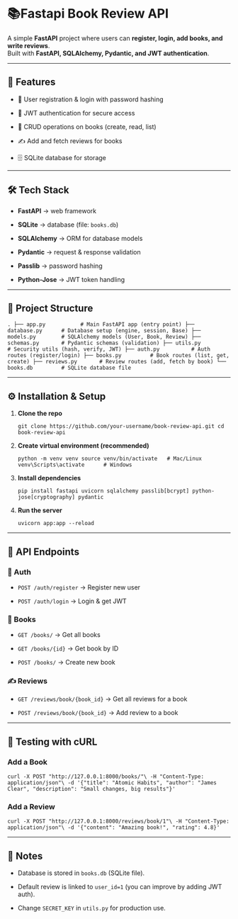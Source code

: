 📚Fastapi Book Review API
==================

A simple **FastAPI** project where users can **register, login, add books, and write reviews**.\
Built with **FastAPI, SQLAlchemy, Pydantic, and JWT authentication**.

* * * * *

🚀 Features
-----------

-   👤 User registration & login with password hashing

-   🔑 JWT authentication for secure access

-   📘 CRUD operations on books (create, read, list)

-   ✍️ Add and fetch reviews for books

-   🗄️ SQLite database for storage

* * * * *

🛠️ Tech Stack
--------------

-   **FastAPI** → web framework

-   **SQLite** → database (file: `books.db`)

-   **SQLAlchemy** → ORM for database models

-   **Pydantic** → request & response validation

-   **Passlib** → password hashing

-   **Python-Jose** → JWT token handling

* * * * *

📂 Project Structure
--------------------

`.
├── app.py           # Main FastAPI app (entry point)
├── database.py      # Database setup (engine, session, Base)
├── models.py        # SQLAlchemy models (User, Book, Review)
├── schemas.py       # Pydantic schemas (validation)
├── utils.py         # Security utils (hash, verify, JWT)
├── auth.py          # Auth routes (register/login)
├── books.py         # Book routes (list, get, create)
├── reviews.py       # Review routes (add, fetch by book)
└── books.db         # SQLite database file`

* * * * *

⚙️ Installation & Setup
-----------------------

1.  **Clone the repo**

    `git clone https://github.com/your-username/book-review-api.git
    cd book-review-api`

2.  **Create virtual environment (recommended)**

    `python -m venv venv
    source venv/bin/activate   # Mac/Linux
    venv\Scripts\activate      # Windows`

3.  **Install dependencies**

    `pip install fastapi uvicorn sqlalchemy passlib[bcrypt] python-jose[cryptography] pydantic`

4.  **Run the server**

    `uvicorn app:app --reload`

* * * * *

📡 API Endpoints
----------------

### 🔐 Auth

-   `POST /auth/register` → Register new user

-   `POST /auth/login` → Login & get JWT

### 📘 Books

-   `GET /books/` → Get all books

-   `GET /books/{id}` → Get book by ID

-   `POST /books/` → Create new book

### ✍️ Reviews

-   `GET /reviews/book/{book_id}` → Get all reviews for a book

-   `POST /reviews/book/{book_id}` → Add review to a book

* * * * *

🧪 Testing with cURL
--------------------

### Add a Book

`curl -X POST "http://127.0.0.1:8000/books/"\
  -H "Content-Type: application/json"\
  -d '{"title": "Atomic Habits", "author": "James Clear", "description": "Small changes, big results"}'`

### Add a Review

`curl -X POST "http://127.0.0.1:8000/reviews/book/1"\
  -H "Content-Type: application/json"\
  -d '{"content": "Amazing book!", "rating": 4.8}'`

* * * * *

📖 Notes
--------

-   Database is stored in `books.db` (SQLite file).

-   Default review is linked to `user_id=1` (you can improve by adding JWT auth).

-   Change `SECRET_KEY` in `utils.py` for production use.
